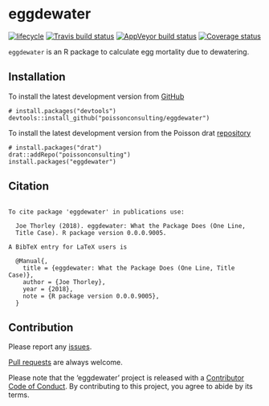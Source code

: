 
<!-- README.md is generated from README.Rmd. Please edit that file -->

# eggdewater

[![lifecycle](https://img.shields.io/badge/lifecycle-experimental-orange.svg)](https://www.tidyverse.org/lifecycle/#experimental)
[![Travis build
status](https://travis-ci.org/poissonconsulting/eggdewater.svg?branch=master)](https://travis-ci.org/poissonconsulting/eggdewater)
[![AppVeyor build
status](https://ci.appveyor.com/api/projects/status/github/poissonconsulting/eggdewater?branch=master&svg=true)](https://ci.appveyor.com/project/poissonconsulting/eggdewater)
[![Coverage
status](https://codecov.io/gh/poissonconsulting/eggdewater/branch/master/graph/badge.svg)](https://codecov.io/github/poissonconsulting/eggdewater?branch=master)

`eggdewater` is an R package to calculate egg mortality due to
dewatering.

## Installation

To install the latest development version from
[GitHub](https://github.com/poissonconsulting/eggdewater)

    # install.packages("devtools")
    devtools::install_github("poissonconsulting/eggdewater")

To install the latest development version from the Poisson drat
[repository](https://github.com/poissonconsulting/drat)

    # install.packages("drat")
    drat::addRepo("poissonconsulting")
    install.packages("eggdewater")

## Citation

``` 

To cite package 'eggdewater' in publications use:

  Joe Thorley (2018). eggdewater: What the Package Does (One Line,
  Title Case). R package version 0.0.0.9005.

A BibTeX entry for LaTeX users is

  @Manual{,
    title = {eggdewater: What the Package Does (One Line, Title Case)},
    author = {Joe Thorley},
    year = {2018},
    note = {R package version 0.0.0.9005},
  }
```

## Contribution

Please report any
[issues](https://github.com/poissonconsulting/eggdewater/issues).

[Pull requests](https://github.com/poissonconsulting/eggdewater/pulls)
are always welcome.

Please note that the ‘eggdewater’ project is released with a
[Contributor Code of Conduct](CODE_OF_CONDUCT.md). By contributing to
this project, you agree to abide by its terms.
